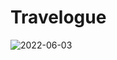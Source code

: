 # Travelogue 



![2022-06-03](https://user-images.githubusercontent.com/96621003/208238147-c7d2f7ac-cf09-43f7-8ee9-2c5c02d0b5c1.png)
